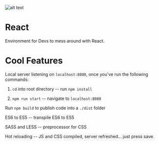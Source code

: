 

![alt text](https://media.giphy.com/media/113ZcqZZZH9AZy/giphy.gif)


# React
 
 Environment for Devs to mess around with React.

# Cool Features

Local server listening on `localhost:8080`, once you've run the following commands:

  1. `cd` into root directory -- run `npm install`
  
  2. `npm run start` -- navigate to `localhost:8080`

  Run `npm build` to publish code into a `./dist` folder

  ES6 to ES5 -- transpile ES6 to ES5
  
  SASS and LESS -- preprocessor for CSS
  
  Hot reloading -- JS and CSS compiled, server refreshed... just press save.
